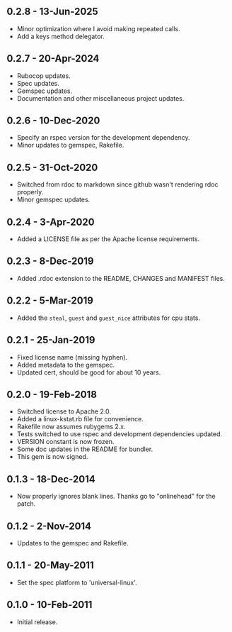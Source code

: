 ## 0.2.8 - 13-Jun-2025
* Minor optimization where I avoid making repeated calls.
* Add a keys method delegator.

## 0.2.7 - 20-Apr-2024
* Rubocop updates.
* Spec updates.
* Gemspec updates.
* Documentation and other miscellaneous project updates.

## 0.2.6 - 10-Dec-2020
* Specify an rspec version for the development dependency.
* Minor updates to gemspec, Rakefile.

## 0.2.5 - 31-Oct-2020
* Switched from rdoc to markdown since github wasn't rendering rdoc properly.
* Minor gemspec updates.

## 0.2.4 - 3-Apr-2020
* Added a LICENSE file as per the Apache license requirements.

## 0.2.3 - 8-Dec-2019
* Added .rdoc extension to the README, CHANGES and MANIFEST files.

## 0.2.2 - 5-Mar-2019
* Added the `steal`, `guest` and `guest_nice` attributes for cpu stats.

## 0.2.1 - 25-Jan-2019
* Fixed license name (missing hyphen).
* Added metadata to the gemspec.
* Updated cert, should be good for about 10 years.

## 0.2.0 - 19-Feb-2018
* Switched license to Apache 2.0.
* Added a linux-kstat.rb file for convenience.
* Rakefile now assumes rubygems 2.x.
* Tests switched to use rspec and development dependencies updated.
* VERSION constant is now frozen.
* Some doc updates in the README for bundler.
* This gem is now signed.

## 0.1.3 - 18-Dec-2014
* Now properly ignores blank lines. Thanks go to "onlinehead" for the patch.

## 0.1.2 - 2-Nov-2014
* Updates to the gemspec and Rakefile.

## 0.1.1 - 20-May-2011
* Set the spec platform to 'universal-linux'.

## 0.1.0 - 10-Feb-2011
* Initial release.
